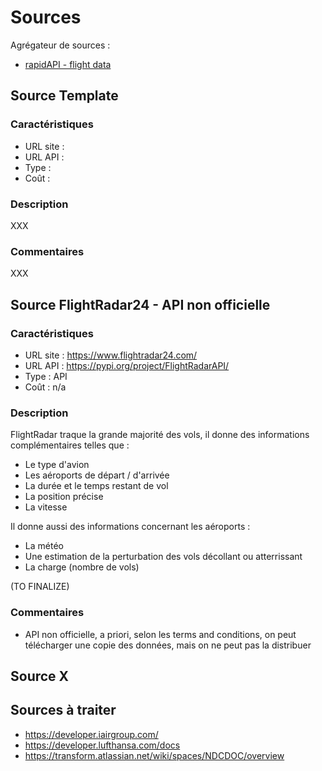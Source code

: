 # Sources

Agrégateur de sources : 
- [rapidAPI - flight data](https://rapidapi.com/collection/flight-data-apis)

## Source Template

### Caractéristiques
- URL site : 
- URL API : 
- Type : 
- Coût : 

### Description
XXX

### Commentaires
XXX

## Source FlightRadar24 - API non officielle

### Caractéristiques
- URL site : https://www.flightradar24.com/
- URL API : https://pypi.org/project/FlightRadarAPI/
- Type : API
- Coût : n/a

### Description
FlightRadar traque la grande majorité des vols, il donne des informations complémentaires telles que :
- Le type d'avion
- Les aéroports de départ / d'arrivée
- La durée et le temps restant de vol
- La position précise
- La vitesse

Il donne aussi des informations concernant les aéroports :
- La météo
- Une estimation de la perturbation des vols décollant ou atterrissant
- La charge (nombre de vols)

(TO FINALIZE)

### Commentaires
- API non officielle, a priori, selon les terms and conditions, on peut télécharger une copie des données, mais on ne peut pas la distribuer

## Source X

## Sources à traiter 
- https://developer.iairgroup.com/
- https://developer.lufthansa.com/docs
- https://transform.atlassian.net/wiki/spaces/NDCDOC/overview